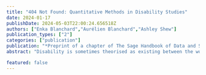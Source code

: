 ```yaml
---
title: "404 Not Found: Quantitative Methods in Disability Studies"
date: 2024-01-17
publishDate: 2024-05-03T22:00:24.656518Z
authors: ["Enka Blanchard","Aurélien Blanchard","Ashley Shew"]
publication_types: ["2"]
categories: ["publication"]
publication: "*Preprint of a chapter of The Sage Handbook of Data and Society (eds. T. Venturini, A. Acker, J.-C. Plantin, and T. Walford), Sage*"
abstract: "Disability is sometimes theorised as existing between the world (including social norms and infrastructure) and the person (who gets labelled disabled in a 'misfit' between the world and them). Disability is often enacted through data systems and infrastructures and the history of disability studies reflects a fight against such systems. In this paper, we examine the fraught relationships between disability studies and data science — from institutions and historical marginalisation to current practices of policing and surveillance. We critique the resulting preeminence of qualitative methods in disability studies as one impediment to translating disability studies to data scientists and to effective policy-making. We then address hopeful movements to crip data studies, looking at work on AI and disability bias, crip technoscience, counterventional research, and cripped data. "

featured: false
---
```



